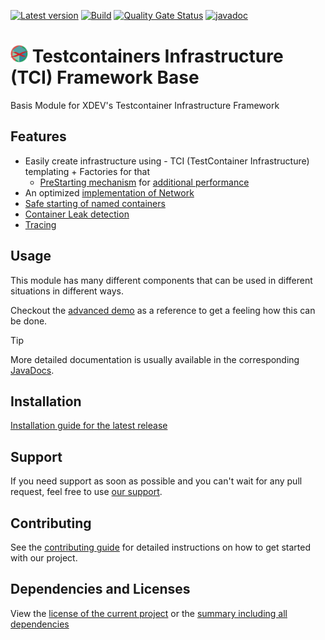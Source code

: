 [![Latest version](https://img.shields.io/maven-central/v/software.xdev/tci-base?logo=apache%20maven)](https://mvnrepository.com/artifact/software.xdev/tci-base)
[![Build](https://img.shields.io/github/actions/workflow/status/xdev-software/tci-base/checkBuild.yml?branch=develop)](https://github.com/xdev-software/tci-base/actions/workflows/checkBuild.yml?query=branch%3Adevelop)
[![Quality Gate Status](https://sonarcloud.io/api/project_badges/measure?project=xdev-software_tci-base&metric=alert_status)](https://sonarcloud.io/dashboard?id=xdev-software_tci-base)
[![javadoc](https://javadoc.io/badge2/software.xdev/tci-base/javadoc.svg)](https://javadoc.io/doc/software.xdev/tci-base) 

# <img src="./assets/logo.png" height=28 > Testcontainers Infrastructure (TCI) Framework Base

Basis Module for XDEV's Testcontainer Infrastructure Framework

## Features
* Easily create infrastructure using - TCI (TestContainer Infrastructure) templating + Factories for that
  * [PreStarting mechanism](./tci-base/src/main/java/software/xdev/tci/factory/prestart/) for [additional performance](./PERFORMANCE.md)
* An optimized [implementation of Network](./tci-base/src/main/java/software/xdev/tci/network/)
* [Safe starting of named containers](./tci-base/src/main/java/software/xdev/tci/safestart/)
* [Container Leak detection](./tci-base/src/main/java/software/xdev/tci/leakdetection/)
* [Tracing](./tci-base/src/main/java/software/xdev/tci/tracing/)

## Usage
This module has many different components that can be used in different situations in different ways.

Checkout the [advanced demo](./tci-advanced-demo/) as a reference to get a feeling how this can be done.

> [!TIP]
> More detailed documentation is usually available in the corresponding [JavaDocs](https://javadoc.io/doc/software.xdev/tci-base).

## Installation
[Installation guide for the latest release](https://github.com/xdev-software/tci-base/releases/latest#Installation)

## Support
If you need support as soon as possible and you can't wait for any pull request, feel free to use [our support](https://xdev.software/en/services/support).

## Contributing
See the [contributing guide](./CONTRIBUTING.md) for detailed instructions on how to get started with our project.

## Dependencies and Licenses
View the [license of the current project](LICENSE) or the [summary including all dependencies](https://xdev-software.github.io/tci-base/dependencies)
